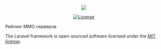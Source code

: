 <p align="center"><img src="https://images.vfl.ru/ii/1527929267/4735cb1b/21966905.png"></p>

<p align="center">
<a href="#"><img src="https://poser.pugx.org/laravel/framework/license.svg" alt="License"></a>
</p>

Рейтинг ММО серверов



The Laravel framework is open-sourced software licensed under the [MIT license](https://opensource.org/licenses/MIT).
